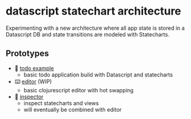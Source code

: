 # datascript statechart architecture

Experimenting with a new architecture where all app state is stored in a Datascript DB 
and state transitions are modeled 
with Statecharts.


## Prototypes 

- 📄 [todo example](prototypes/todo-example)
  - basic todo application build with Datascript and statecharts
- ⌨️ [editor](prototypes/editor) (WIP)
  - basic clojurescript editor with hot swapping
- 🧐 [inspector](prototypes/viewer) 
  - inspect statecharts and views
  - will eventually be combined with editor
